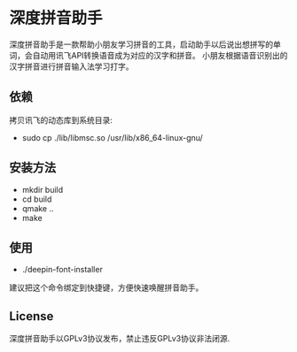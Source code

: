 # 深度拼音助手

深度拼音助手是一款帮助小朋友学习拼音的工具，启动助手以后说出想拼写的单词，会自动用讯飞API转换语音成为对应的汉字和拼音。
小朋友根据语音识别出的汉字拼音进行拼音输入法学习打字。

## 依赖

拷贝讯飞的动态库到系统目录:

* sudo cp ./lib/libmsc.so /usr/lib/x86_64-linux-gnu/

## 安装方法

* mkdir build
* cd build
* qmake ..
* make

## 使用

* ./deepin-font-installer

建议把这个命令绑定到快捷键，方便快速唤醒拼音助手。

## License

深度拼音助手以GPLv3协议发布，禁止违反GPLv3协议非法闭源.
